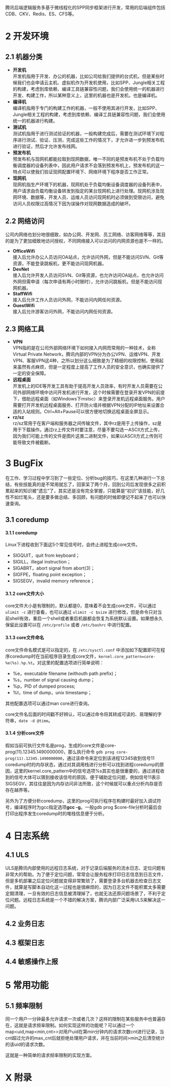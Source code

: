 腾讯后端逻辑服务多基于微线程化的SPP同步框架进行开发，常用的后端组件包括CDB、CKV、Redis、ES、CFS等。

# 2 开发环境

## 2.1 机器分类
- **开发机**  
开发机指用于开发、办公的机器，比如公司给我们提供的台式机，但是某些时候我们也会申请云主机、虚拟机作为开发机使用，比如SPP、Jungle相关工程的构建，考虑到库依赖、编译工具链兼容性问题，我们会使用统一的机器进行开发、构建工作，所以某种意义上，这里的机器也是开发机，也是编译机。
- **编译机**  
编译机指用于专门的构建工作的机器，一般不使用其进行开发，比如SPP、Jungle相关工程的构建，考虑到库依赖、编译工具链兼容性问题，我们会使用统一的机器进行构建。
- **测试机**  
测试机指用于进行测试验证的机器，一般构建完成后，需要在测试环境下对程序进行测试、验证、压测，完成这些工作的情况下，才允许进一步到预发布机进行验证，然后才允许发布线网。
- **预发布机**  
预发布机与现网机都能拉取到现网数据，唯一不同的是预发布机不处于负载均衡调度器的设备列表中，因此用户请求不会落到预发布机上，预发布机的这一特点可以使我们验证现网配置环境下、网络环境下程序是否工作正常。
- **现网机**  
现网机指生产环境下的机器，现网机处于负载均衡设备调度器的设备列表中，用户请求由负载均衡设备转发到指定的某台现网机上进行处理。现网机涉及现网环境、数据等，开发人员、运维人员访问现网机时必须做到受限访问，避免访问人员权限过高情况下因为误操作对现网数据造成的破坏。

## 2.2 网络访问
公司内网络也划分地很细致，如办公网、开发网、员工网络、访客网络等等，其目的是为了更加细致地访问授权，不同网络接入可以访问的内网资源也是不一样的。

- **OfficeWifi**  
接入后允许办公人员访问OA站点，允许访问外网，但是不能访问SVN、Git等资源，不能登录跳板机，更不能访问现网机器。
- **DevNet**  
接入后允许开发人员访问SVN、Git等资源，也允许访问OA站点，也允许访问外网但需申请（每次申请有两小时限时），允许访问跳板机，但是不能访问现网机器。
- **StaffWifi**  
接入后允许工作人员访问外网，不能访问内网任何资源。
- **GuestWifi**  
接入后允许游客访问外网，不能访问内网任何资源。

## 2.3 网络工具
- **VPN**  
VPN指的是在公司外部网络环境下如何接入内网而常用的一种技术，全称Virtual Private Network，腾讯内部的VPN分为办公VPN、运维VPN、开发VPN、客服VPN这4种，之所以划分这么细致是为了精细的权限控制，使用起来虽然有点麻烦，但是一定程度上提高了工作人员的安全意识，也确实提供了一定的安全保障。
- **远程桌面**  
开发机上的IDE等开发工具有助于提高开发人员效率，有时开发人员需要在公司外部网络环境中访问开发机进行开发，这个时候需要在登录开发VPN的前提下，借助远程桌面（如Windows下mstsc）来登录开发机远程桌面服务。用户需要打开开发机远程桌面服务、打开防火墙并根据VPN分配的IP地址来设置合适的入站规则。Ctrl+Alt+Pause可以很方便地切换远程桌面全屏显示。
- **rz/sz**  
rz/sz常用于在客户端和服务器之间传输文件，其中rz是用于上传操作，sz是用于下载操作。通过rz上传文件时要注意，尽量不要勾选一ASCII方式上传，因为我们可能上传的文件是图片这类二进制文件，如果以ASCII方式上传则可能导致文件被截断。

# 3 BugFix
在工作、学习过程中学习到了一些定位、分析bug的技巧，在这里几种进行一下总结，有些技能真的是不常用就忘了，回家呆了两个月，回到公司后发现很多之前积累起来的知识被“遗忘”了，其实还是没有完全掌握，只能算是“初识”该技能，好几性不如烂笔头，还是要多做总结、多回顾，有问题的时候即便记不起来了也可以快速查询。

## 3.1 coredump
#### 3.1.1 coredump
Linux下进程收到下面这5个常见信号时，会终止进程生成core文件。
- SIGQUIT，quit from keyboard；
- SIGILL，illegal instruction；
- SIGABRT，abort signal from abort(3)；
- SIGFPE，floating point exception；
- SIGSEGV，invalid memory reference；

#### 3.1.2 core文件大小
core文件大小是有限制的，默认都是0，意味着不会生成core文件，可以通过 ```ulimit -c``` 进行查看，也可以通过 ```ulimit -c $size``` 进行修改，但是命令只对当前shell有效，重启一个shell或者重启机器都会恢复为系统默认设置。如果想永久保留此设置可以在 ```/etc/profile``` 或者 ```/etc/bashrc``` 中进行配置。

#### 3.1.3 core文件命名
core文件命名模式是可以指定的，在 ```/etc/sysctl.conf``` 中添加如下配置即可在程序coredump时在当前程序目录生成core文件，```kernel.core_pattern=core-%e(%s).%p.%t```。对这里的配置选项进行简单说明：

- %e，executable filename (withouth path prefix)；
- %s，number of signal causing dump；
- %p，PID of dumped process;
- %t，time of dump，unix timestamp；

其他配置选项可以通过man core进行查询。

core文件名后面的时间戳不好辨认，可以通过命令将其转成可读的、易理解的字符串，```date -d @time```。

#### 3.1.4 分析core文件
假如当前可执行文件名是prog，生成的core文件是core-prog(11).12345.1490000000，那么执行命令 `gdb prog core-prog(11).12345.1490000000`，通过该命令来定位到该进程12345收到信号11 coredump时的内存状态，通过对其调用栈进行分析可以找到进程coredump的原因，这里的kernel.core_pattern中的信号选项%s其实也是很重要的，通过进程收到的信号大体可以猜到接收该信号的原因，便于辅助定位问题，例如信号11表示SIGSEGV，其往往是因为内存访问非法所致，这个时候就可以重点分析内存是否存在越界等。

另外为了方便分析coredump，这里的prog可执行程序在构建时最好加入调试符号，编译程序时为gcc指定选项**gcc -g**。一般gdb prog $core-file分析时最后会打印出程序发生coredump时的堆栈信息便于分析。

# 4 日志系统

## 4.1 ULS
ULS是腾讯内部使用的远程日志系统，对于记录后端服务的流水日志、定位问题有非常大的帮助。为了便于定位问题，常常会让服务程序打印日志信息到日志文件，但是多机部署之后定位问题就变得非常繁琐了，需要登录多台机器去检查日志文件，就算是写脚本自动化这一过程也是很麻烦的，因为日志文件不能积累太多需要定期清理，一旦有效的日志信息被清理掉了，也就无法还原问题场景了，不利于定位问题。远程日志系统是一个不错的解决方案，腾讯内部广泛采用ULS来解决这一问题。

## 4.2 业务日志

## 4.3 框架日志

## 4.4 敏感操作上报

# 5 常用功能

## 5.1 频率限制
同一个用户一分钟最多允许请求一次或者几次？这样的限制在某些服务中也普遍存在，这就是请求频率限制。如何实现这样的功能呢？可以通过一个map<uid,map<min,cnt>>对用户uid在第min分钟内的请求次数cnt进行记录，当cnt超过允许的max_cnt后就拒绝处理用户请求，并在当前时间>min之后清空统计的该uid的请求次数。

这就是一种简单的请求频率限制的实现方案。

# X 附录










